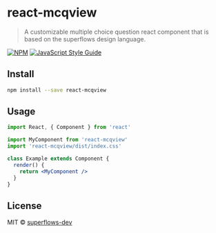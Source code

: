 # react-mcqview

> A customizable multiple choice question react component that is based on the superflows design language.

[![NPM](https://img.shields.io/npm/v/react-mcqview.svg)](https://www.npmjs.com/package/react-mcqview) [![JavaScript Style Guide](https://img.shields.io/badge/code_style-standard-brightgreen.svg)](https://standardjs.com)

## Install

```bash
npm install --save react-mcqview
```

## Usage

```jsx
import React, { Component } from 'react'

import MyComponent from 'react-mcqview'
import 'react-mcqview/dist/index.css'

class Example extends Component {
  render() {
    return <MyComponent />
  }
}
```

## License

MIT © [superflows-dev](https://github.com/superflows-dev)

